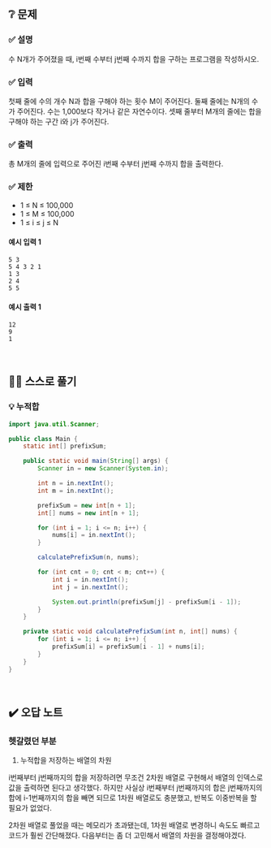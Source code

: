 ## ❔ 문제
### ✅ 설명
수 N개가 주어졌을 때, i번째 수부터 j번째 수까지 합을 구하는 프로그램을 작성하시오.

### ✅ 입력
첫째 줄에 수의 개수 N과 합을 구해야 하는 횟수 M이 주어진다. 둘째 줄에는 N개의 수가 주어진다. 수는 1,000보다 작거나 같은 자연수이다. 셋째 줄부터 M개의 줄에는 합을 구해야 하는 구간 i와 j가 주어진다.

### ✅ 출력
총 M개의 줄에 입력으로 주어진 i번째 수부터 j번째 수까지 합을 출력한다.

### ✅ 제한
- 1 ≤ N ≤ 100,000
- 1 ≤ M ≤ 100,000
- 1 ≤ i ≤ j ≤ N

#### 예시 입력 1
```
5 3
5 4 3 2 1
1 3
2 4
5 5
```

#### 예시 출력 1
```
12
9
1
```

<br>

## ✍🏻 스스로 풀기

### 💡 누적합

``` java
import java.util.Scanner;

public class Main {
    static int[] prefixSum;

    public static void main(String[] args) {
        Scanner in = new Scanner(System.in);

        int n = in.nextInt();
        int m = in.nextInt();

        prefixSum = new int[n + 1];
        int[] nums = new int[n + 1];

        for (int i = 1; i <= n; i++) {
            nums[i] = in.nextInt();
        }

        calculatePrefixSum(n, nums);

        for (int cnt = 0; cnt < m; cnt++) {
            int i = in.nextInt();
            int j = in.nextInt();

            System.out.println(prefixSum[j] - prefixSum[i - 1]);
        }
    }

    private static void calculatePrefixSum(int n, int[] nums) {
        for (int i = 1; i <= n; i++) {
            prefixSum[i] = prefixSum[i - 1] + nums[i];
        }
    }
}
```

<br>

## ✔️ 오답 노트

### 헷갈렸던 부분
1. 누적합을 저장하는 배열의 차원

i번째부터 j번째까지의 합을 저장하려면 무조건 2차원 배열로 구현해서 배열의 인덱스로 값을 출력하면 된다고 생각했다.
하지만 사실상 i번째부터 j번째까지의 합은 j번째까지의 합에 i-1번째까지의 합을 빼면 되므로 1차원 배열로도 충분했고, 반복도 이중반복을 할 필요가 없었다.

2차원 배열로 풀었을 때는 메모리가 초과됐는데, 1차원 배열로 변경하니 속도도 빠르고 코드가 훨씬 간단해졌다. 다음부터는 좀 더 고민해서 배열의 차원을 결정해야겠다.
